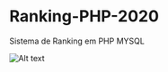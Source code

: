 # Ranking-PHP-2020
Sistema de Ranking em PHP MYSQL


![Alt text](../../repository/logo.JPG?raw=true "Optional Title")
